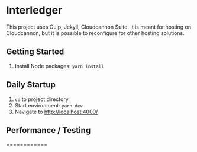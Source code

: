 # Interledger

This project uses Gulp, Jekyll, Cloudcannon Suite. It is meant for hosting on Cloudcannon, but it is possible to reconfigure for other hosting solutions.

## Getting Started ##
1. Install Node packages: `yarn install`

## Daily Startup ##
1. `cd` to project directory
2. Start environment: `yarn dev`
3. Navigate to [http://localhost:4000/](http://localhost:4000/)

## Performance / Testing ##


============
